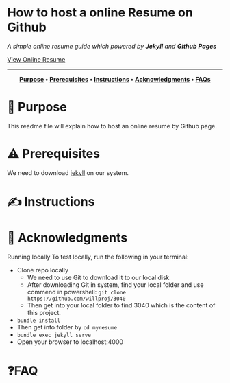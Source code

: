 # How to host a online Resume on Github

*A simple online resume guide which powered by **Jekyll** and **Github Pages***

[View Online Resume](http://localhost:4000/changgeng.github.io/)

----

<div align="center">

**[Purpose](https://github.com/willproj/changgeng.github.io#-Purpose) • 
[Prerequisites](https://github.com/willproj/changgeng.github.io#-Prerequisites) • 
[Instructions](https://github.com/willproj/changgeng.github.io#-Instructions) • 
[Acknowledgments](https://github.com/willproj/changgeng.github.io#-Acknowledgments) • 
[FAQs](https://github.com/willproj/changgeng.github.io#-FAQs)**

</div>

# 🧐 Purpose

This readme file will explain how to host an online resume by Github page.

# ⚠️ Prerequisites

We need to download [jekyll]() on our system. 

# ✍️ Instructions


# 💛 Acknowledgments

Running locally
To test locally, run the following in your terminal:

* Clone repo locally
    * We need to use Git to download it to our local disk
    * After downloading Git in system, find your local folder and use commend in powershell: ```git clone https://github.com/willproj/3040```
    * Then get into your local folder to find 3040 which is the content of this project.
* ```bundle install```
* Then get into folder by ```cd myresume```
* ```bundle exec jekyll serve```
* Open your browser to localhost:4000


# ❓FAQ
